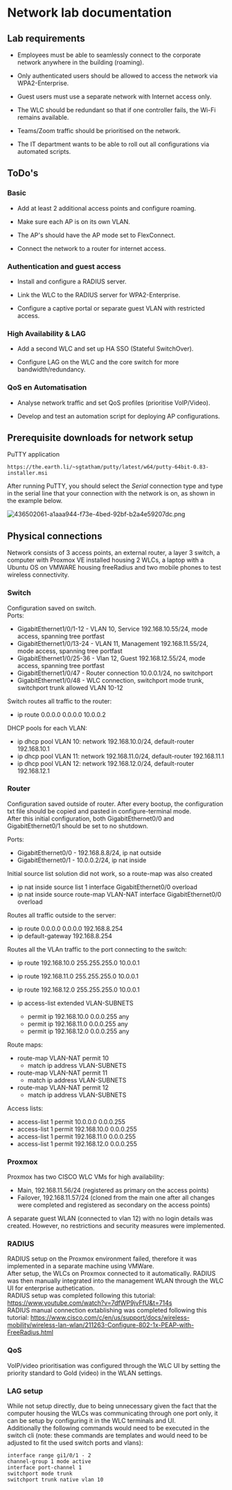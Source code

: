 # Network lab documentation
## Lab requirements

 - Employees must be able to seamlessly connect to the corporate network anywhere in the building (roaming).

- Only authenticated users should be allowed to access the network via WPA2-Enterprise.

- Guest users must use a separate network with Internet access only.

- The WLC should be redundant so that if one controller fails, the Wi-Fi remains available.

- Teams/Zoom traffic should be prioritised on the network.

- The IT department wants to be able to roll out all configurations via automated scripts.



## ToDo's
### Basic

- Add at least 2 additional access points and configure roaming.

- Make sure each AP is on its own VLAN.

- The AP's should have the AP mode set to FlexConnect.

- Connect the network to a router for internet access.
### Authentication and guest access

- Install and configure a RADIUS server.

- Link the WLC to the RADIUS server for WPA2-Enterprise.

- Configure a captive portal or separate guest VLAN with restricted access.
### High Availability & LAG

- Add a second WLC and set up HA SSO (Stateful SwitchOver).

- Configure LAG on the WLC and the core switch for more bandwidth/redundancy.
### QoS en Automatisation

- Analyse network traffic and set QoS profiles (prioritise VoIP/Video).

- Develop and test an automation script for deploying AP configurations.



 ## Prerequisite downloads for network setup
PuTTY application
```
https://the.earth.li/~sgtatham/putty/latest/w64/putty-64bit-0.83-installer.msi
```
After running PuTTY, you should select the _Serial_ connection type and type in the serial line that your connection with the network is on, as shown in the example below.


![436502061-a1aaa944-f73e-4bed-92bf-b2a4e59207dc.png](attachment:436502061-a1aaa944-f73e-4bed-92bf-b2a4e59207dc.png)




## Physical connections

Network consists of 3 access points, an external router, a layer 3 switch, a computer with Proxmox VE installed housing 2 WLCs, a laptop with a Ubuntu OS on VMWARE housing freeRadius and two mobile phones to test wireless connectivity.

### Switch
Configuration saved on switch.<br>
Ports:
- GigabitEthernet1/0/1-12 - VLAN 10, Service 192.168.10.55/24, mode access, spanning tree portfast
- GigabitEthernet1/0/13-24 - VLAN 11, Management 192.168.11.55/24, mode access, spanning tree portfast
- GigabitEthernet1/0/25-36 - Vlan 12, Guest 192.168.12.55/24, mode access, spanning tree portfast
- GigabitEthernet1/0/47 - Router connection 10.0.0.1/24, no switchport
- GigabitEthernet1/0/48 - WLC connection, switchport mode trunk, switchport trunk allowed VLAN 10-12

Switch routes all traffic to the router:
- ip route 0.0.0.0 0.0.0.0 10.0.0.2

DHCP pools for each VLAN:
- ip dhcp pool VLAN 10: network 192.168.10.0/24, default-router 192.168.10.1
- ip dhcp pool VLAN 11: network 192.168.11.0/24, default-router 192.168.11.1
- ip dhcp pool VLAN 12: network 192.168.12.0/24, default-router 192.168.12.1


### Router
Configuration saved outside of router. After every bootup, the configuration txt file should be copied and pasted in configure-terminal mode. <br>
After this initial configuration, both GigabitEthernet0/0 and GigabitEthernet0/1 should be set to no shutdown.<br>

Ports:
- GigabitEthernet0/0 - 192.168.8.8/24, ip nat outside
- GigabitEthernet0/1 - 10.0.0.2/24, ip nat inside

Initial source list solution did not work, so a route-map was also created
- ip nat inside source list 1 interface GigabitEthernet0/0 overload
- ip nat inside source route-map VLAN-NAT interface GigabitEthernet0/0 overload

Routes all traffic outside to the server:
- ip route 0.0.0.0 0.0.0.0 192.168.8.254
- ip default-gateway 192.168.8.254

Routes all the VLAn traffic to the port connecting to the switch:
- ip route 192.168.10.0 255.255.255.0 10.0.0.1
- ip route 192.168.11.0 255.255.255.0 10.0.0.1
- ip route 192.168.12.0 255.255.255.0 10.0.0.1

- ip access-list extended VLAN-SUBNETS
    - permit ip 192.168.10.0 0.0.0.255 any
    - permit ip 192.168.11.0 0.0.0.255 any
    - permit ip 192.168.12.0 0.0.0.255 any

Route maps:
- route-map VLAN-NAT permit 10
    - match ip address VLAN-SUBNETS
- route-map VLAN-NAT permit 11
    - match ip address VLAN-SUBNETS
- route-map VLAN-NAT permit 12
    - match ip address VLAN-SUBNETS

Access lists:
- access-list 1 permit 10.0.0.0 0.0.0.255
- access-list 1 permit 192.168.10.0 0.0.0.255
- access-list 1 permit 192.168.11.0 0.0.0.255
- access-list 1 permit 192.168.12.0 0.0.0.255


### Proxmox
Proxmox has two CISCO WLC VMs for high availability:
- Main, 192.168.11.56/24 (registered as primary on the access points)
- Failover, 192.168.11.57/24 (cloned from the main one after all changes were completed and registered as secondary on the access points)

A separate guest WLAN (connected to vlan 12) with no login details was created. However, no restrictions and security measures were implemented.

### RADIUS
RADIUS setup on the Proxmox environment failed, therefore it was implemented in a separate machine using VMWare.<br>
After setup, the WLCs on Proxmox connected to it automatically. RADIUS was then manually integrated into the management WLAN through the WLC UI for enterprise authetication.<br>
RADIUS setup was completed following this tutorial: https://www.youtube.com/watch?v=7dfWP9jvFfU&t=714s<br>
RADIUS manual connection extablishing was completed following this tutorial: https://www.cisco.com/c/en/us/support/docs/wireless-mobility/wireless-lan-wlan/211263-Configure-802-1x-PEAP-with-FreeRadius.html<br>

### QoS
VoIP/video prioritisation was configured through the WLC UI by setting the priority standard to Gold (video) in the WLAN settings.

### LAG setup
While not setup directly, due to being unnecessary given the fact that the computer housing the WLCs was communicating through one port only, it can be setup by configuring it in the WLC terminals and UI.<br>
Additionally the following commands would need to be executed in the switch cli (note: these commands are templates and would need to be adjusted to fit the used switch ports and vlans):
``` WLC console
interface range gi1/0/1 - 2
channel-group 1 mode active
interface port-channel 1
switchport mode trunk
switchport trunk native vlan 10
```